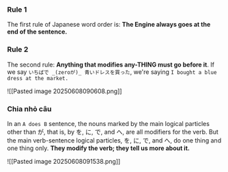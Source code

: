 ### Rule 1
The first rule of Japanese word order is: **The Engine always goes at the end of the sentence.**

### Rule 2
The second rule: **Anything that modifies any-THING must go before it**.
If we say `いちばで _(zeroが)_ 青いドレスを買った`, we're saying `I bought a blue dress at the market.`

![[Pasted image 20250608090608.png]]

### Chia nhỏ câu
In an `A does B` sentence, the nouns marked by the main logical particles other than が, that is, by を, に, で, and へ, are all modifiers for the verb.
But the main verb-sentence logical particles, を, に, で, and へ, do one thing and one thing only. **They modify the verb; they tell us more about it.**

![[Pasted image 20250608091538.png]]